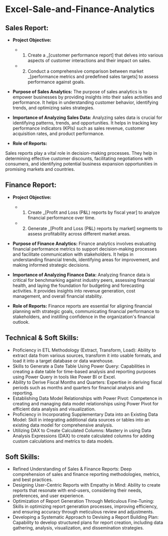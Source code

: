 # Excel-Sale-and-Finance-Analytics

## Sales Report:
- **Project Objective:**

  - 1. Create a _[customer performance report] that delves into various aspects of customer interactions and their impact on sales.

  - 2. Conduct a comprehensive comparison between market _[performance metrics and predefined sales targets] to assess performance against goals.

- **Purpose of Sales Analytics:**
The purpose of sales analytics is to empower businesses by providing insights into their sales activities and performance. It helps in understanding customer behavior, identifying trends, and optimizing sales strategies.

- **Importance of Analyzing Sales Data:**
Analyzing sales data is crucial for identifying patterns, trends, and opportunities. It helps in tracking key performance indicators (KPIs) such as sales revenue, customer acquisition rates, and product performance.

- **Role of Reports:**

Sales reports play a vital role in decision-making processes. They help in determining effective customer discounts, facilitating negotiations with consumers, and identifying potential business expansion opportunities in promising markets and countries.

## Finance Report:
- **Project Objective:**

  - 1. Create _[Profit and Loss (P&L) reports by fiscal year] to analyze financial performance over time.

  - 2. Generate _[Profit and Loss (P&L) reports by market] segments to assess profitability across different market areas.

- **Purpose of Finance Analytics:**
Finance analytics involves evaluating financial performance metrics to support decision-making processes and facilitate communication with stakeholders. It helps in understanding financial trends, identifying areas for improvement, and making informed strategic decisions.

- **Importance of Analyzing Finance Data:**
Analyzing finance data is critical for benchmarking against industry peers, assessing financial health, and laying the foundation for budgeting and forecasting activities. It provides insights into revenue generation, cost management, and overall financial stability.

- **Role of Reports:**
Finance reports are essential for aligning financial planning with strategic goals, communicating financial performance to stakeholders, and instilling confidence in the organization's financial outlook.

## Technical & Soft Skills:
- Proficiency in ETL Methodology (Extract, Transform, Load): Ability to extract data from various sources, transform it into usable formats, and load it into a target database or data warehouse.
- Skills to Generate a Date Table Using Power Query: Capabilities in creating a date table for time-based analysis and reporting purposes using Power Query in tools like Power BI or Excel.
- Ability to Derive Fiscal Months and Quarters: Expertise in deriving fiscal periods such as months and quarters for financial analysis and reporting.
- Establishing Data Model Relationships with Power Pivot: Competence in creating and managing data model relationships using Power Pivot for efficient data analysis and visualization.
- Proficiency in Incorporating Supplementary Data into an Existing Data Model: Skill in integrating additional data sources or tables into an existing data model for comprehensive analysis.
- Utilizing DAX to Create Calculated Columns: Mastery in using Data Analysis Expressions (DAX) to create calculated columns for adding custom calculations and metrics to data models.

## Soft Skills:
- Refined Understanding of Sales & Finance Reports: Deep comprehension of sales and finance reporting methodologies, metrics, and best practices.
- Designing User-Centric Reports with Empathy in Mind: Ability to create reports that resonate with end-users, considering their needs, preferences, and user experience.
- Optimization of Report Generation Through Meticulous Fine-Tuning: Skills in optimizing report generation processes, improving efficiency, and ensuring accuracy through meticulous review and adjustments.
- Developing a Systematic Approach to Devising a Report Building Plan: Capability to develop structured plans for report creation, including data gathering, analysis, visualization, and dissemination strategies.





